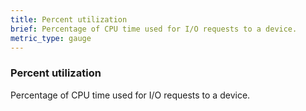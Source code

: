 ```yaml
---
title: Percent utilization
brief: Percentage of CPU time used for I/O requests to a device.
metric_type: gauge
---
```

### Percent utilization

Percentage of CPU time used for I/O requests to a device.
